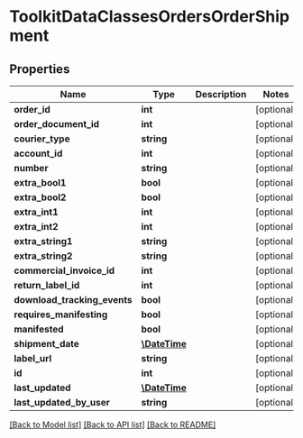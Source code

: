 # ToolkitDataClassesOrdersOrderShipment

## Properties
Name | Type | Description | Notes
------------ | ------------- | ------------- | -------------
**order_id** | **int** |  | [optional] 
**order_document_id** | **int** |  | [optional] 
**courier_type** | **string** |  | [optional] 
**account_id** | **int** |  | [optional] 
**number** | **string** |  | [optional] 
**extra_bool1** | **bool** |  | [optional] 
**extra_bool2** | **bool** |  | [optional] 
**extra_int1** | **int** |  | [optional] 
**extra_int2** | **int** |  | [optional] 
**extra_string1** | **string** |  | [optional] 
**extra_string2** | **string** |  | [optional] 
**commercial_invoice_id** | **int** |  | [optional] 
**return_label_id** | **int** |  | [optional] 
**download_tracking_events** | **bool** |  | [optional] 
**requires_manifesting** | **bool** |  | [optional] 
**manifested** | **bool** |  | [optional] 
**shipment_date** | [**\DateTime**](\DateTime.md) |  | [optional] 
**label_url** | **string** |  | [optional] 
**id** | **int** |  | [optional] 
**last_updated** | [**\DateTime**](\DateTime.md) |  | [optional] 
**last_updated_by_user** | **string** |  | [optional] 

[[Back to Model list]](../README.md#documentation-for-models) [[Back to API list]](../README.md#documentation-for-api-endpoints) [[Back to README]](../README.md)


